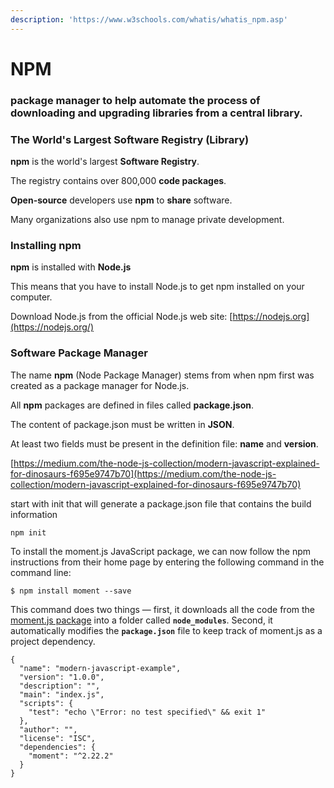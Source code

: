 ```yaml
---
description: 'https://www.w3schools.com/whatis/whatis_npm.asp'
---
```


# NPM

### package manager to help automate the process of downloading and upgrading libraries from a central library.

### 

### The World's Largest Software Registry \(Library\)

**npm** is the world's largest **Software Registry**.

The registry contains over 800,000 **code packages**.

**Open-source** developers use **npm** to **share** software.

Many organizations also use npm to manage private development.



### Installing npm

**npm** is installed with **Node.js**

This means that you have to install Node.js to get npm installed on your computer.

Download Node.js from the official Node.js web site: [https://nodejs.org](https://nodejs.org/)

### Software Package Manager

The name **npm** \(Node Package Manager\) stems from when npm first was created as a package manager for Node.js.

All **npm** packages are defined in files called **package.json**.

The content of package.json must be written in **JSON**.

At least two fields must be present in the definition file: **name** and **version**.

[https://medium.com/the-node-js-collection/modern-javascript-explained-for-dinosaurs-f695e9747b70](https://medium.com/the-node-js-collection/modern-javascript-explained-for-dinosaurs-f695e9747b70)



start with init that will generate a package.json file that contains the build information 

```text
npm init 
```





To install the moment.js JavaScript package, we can now follow the npm instructions from their home page by entering the following command in the command line:

```text
$ npm install moment --save
```

This command does two things — first, it downloads all the code from the [moment.js package](https://unpkg.com/moment/) into a folder called **`node_modules`**. Second, it automatically modifies the **`package.json`** file to keep track of moment.js as a project dependency.

```text
{
  "name": "modern-javascript-example",
  "version": "1.0.0",
  "description": "",
  "main": "index.js",
  "scripts": {
    "test": "echo \"Error: no test specified\" && exit 1"
  },
  "author": "",
  "license": "ISC",
  "dependencies": {
    "moment": "^2.22.2"
  }
}
```


